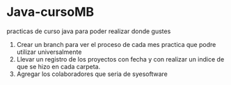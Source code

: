 # Java-cursoMB
practicas de curso java para poder realizar donde gustes 
1. Crear un branch para ver el proceso de cada mes practica que podre utilizar  universalmente 
2. Llevar un registro de los proyectos con fecha y con realizar un indice de que se hizo en cada carpeta.
3. Agregar los colaboradores que seria de syesoftware 